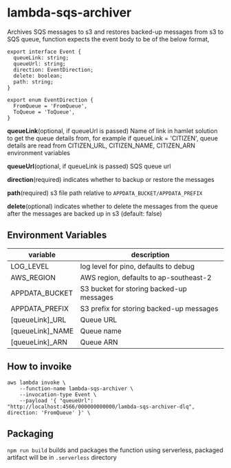 # lambda-sqs-archiver

Archives SQS messages to s3 and restores backed-up messages from s3 to SQS queue, function expects the event body to be of the below format,

```
export interface Event {
  queueLink: string;
  queueUrl: string;
  direction: EventDirection;
  delete: boolean;
  path: string;
}

export enum EventDirection {
  FromQueue = 'FromQueue',
  ToQueue = 'ToQueue',
}

```

**queueLink**(optional, if queueUrl is passed) Name of link in hamlet solution to get the queue details from, for example
if queueLink = 'CITIZEN', queue details are read from CITIZEN_URL, CITIZEN_NAME, CITIZEN_ARN environment variables

**queueUrl**(optional, if queueLink is passed) SQS queue url

**direction**(required) indicates whether to backup or restore the messages

**path**(required) s3 file path relative to `APPDATA_BUCKET/APPDATA_PREFIX`

**delete**(optional) indicates whether to delete the messages from the queue after the messages are backed up in s3 (default: false)

## Environment Variables

| variable          | description                              |
| ----------------- | ---------------------------------------- |
| LOG_LEVEL         | log level for pino, defaults to debug    |
| AWS_REGION        | AWS region, defaults to ap-southeast-2   |
| APPDATA_BUCKET    | S3 bucket for storing backed-up messages |
| APPDATA_PREFIX    | S3 prefix for storing backed-up messages |
| [queueLink]\_URL  | Queue URL                                |
| [queueLink]\_NAME | Queue name                               |
| [queueLink]\_ARN  | Queue ARN                                |

## How to invoike

```
aws lambda invoke \
    --function-name lambda-sqs-archiver \
    --invocation-type Event \
    --payload '{ "queueUrl": "http://localhost:4566/000000000000/lambda-sqs-archiver-dlq", direction: 'FromQueue' }' \
```

## Packaging

`npm run build` builds and packages the function using serverless, packaged artifact will be in `.serverless` directory

